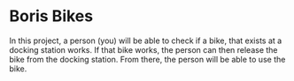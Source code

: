# Boris Bikes

In this project, a person (you) will be able to check if a bike, that exists at a docking station works. If that bike works, the person can then release the bike from the docking station. From there, the person will be able to use the bike. 
